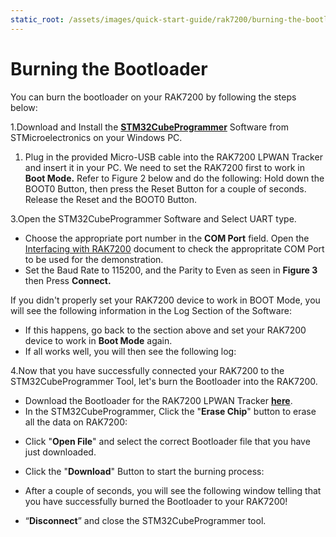 ```yaml
---
static_root: /assets/images/quick-start-guide/rak7200/burning-the-bootloader
---
```


# Burning the Bootloader

You can burn the bootloader on your RAK7200 by following the steps below:

1.Download and Install the [**STM32CubeProgrammer**](https://www.st.com/content/st_com/en/products/development-tools/software-development-tools/stm32-software-development-tools/stm32-programmers/stm32cubeprog.html#overview) Software from STMicroelectronics on your Windows PC.

<rk-img
  :src="`${$frontmatter.static_root}/wm3z5nau3zpemcfviq0h.png`"
  width="100%"
  figure-number="1"
  caption="STM32CubeProg Download Page"
/>

1. Plug in the provided Micro-USB cable into the RAK7200 LPWAN Tracker and insert it in your PC. We need to set the RAK7200 first to work in **Boot Mode.** Refer to Figure 2 below and do the following: Hold down the BOOT0 Button, then press the Reset Button for a couple of seconds. Release the Reset and the BOOT0 Button.

<rk-img
  :src="`${$frontmatter.static_root}/b1horbt3p40hmvnuxqed.jpg`"
  width="100%"
  figure-number="2"
  caption="RAK7200 Buttons and USB Interface"
/>

3.Open the STM32CubeProgrammer Software and Select UART type.

<rk-img
  :src="`${$frontmatter.static_root}/aekfryuujx4mig7hfwua.jpg`"
  width="100%"
  figure-number="3"
  caption="STM32CubeProgrammer Interface"
/>

- Choose the appropriate port number in the **COM Port** field. Open the [Interfacing with RAK7200](interfacing-with-rak7200.html) document to check the appropritate COM Port to be used for the demonstration.
- Set the Baud Rate to 115200, and the Parity to Even as seen in **Figure 3** then Press **Connect.**

If you didn't properly set your RAK7200 device to work in BOOT Mode, you will see the following information in the Log Section of the Software:

<rk-img
  :src="`${$frontmatter.static_root}/pthfpwcme7kv7fk8vdic.jpg`"
  width="100%"
  figure-number="4"
  caption="Error - Device not in Boot Mode"
/>

- If this happens, go back to the section above and set your RAK7200 device to work in **Boot Mode** again.
- If all works well, you will then see the following log:

<rk-img
  :src="`${$frontmatter.static_root}/xwcazjqx9mfmqvrr3apr.jpg`"
  width="100%"
  figure-number="5"
  caption="Success - Working in Boot Mode"
/>

4.Now that you have successfully connected your RAK7200 to the STM32CubeProgrammer Tool, let's burn the Bootloader into the RAK7200.

- Download the Bootloader for the RAK7200 LPWAN Tracker [**here**](https://downloads.rakwireless.com/en/LoRa/RAK7200-Tracker/Firmware/).
- In the STM32CubeProgrammer, Click the "**Erase Chip**" button to erase all the data on RAK7200:

<rk-img
  :src="`${$frontmatter.static_root}/o8jcjqkwzlv5ukqbrpg9.jpg`"
  width="100%"
  figure-number="6"
  caption="Erase Chip"
/>

- Click "**Open File**" and select the correct Bootloader file that you have just downloaded.

<rk-img
  :src="`${$frontmatter.static_root}/f8r7owhtv3psucvhtejc.jpg`"
  width="100%"
  figure-number="7"
  caption="Open the Firmware File"
/>

- Click the "**Download**" Button to start the burning process:

<rk-img
  :src="`${$frontmatter.static_root}/qzhcdcluajgue2hsl7hb.jpg`"
  width="100%"
  figure-number="8"
  caption="Uploading the Bootloader"
/>

- After a couple of seconds, you will see the following window telling that you have successfully burned the Bootloader to your RAK7200!

<rk-img
  :src="`${$frontmatter.static_root}/yxjlq9zs9ztlugceqnfd.jpg`"
  width="100%"
  figure-number="9"
  caption="Success Upgrade of the Firmware"
/>

- “**Disconnect**” and close the STM32CubeProgrammer tool.
